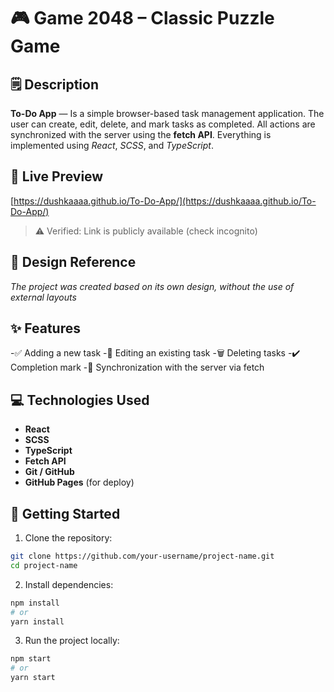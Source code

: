 # 🎮 Game 2048 – Classic Puzzle Game

## 🗒️ Description
**To-Do App** — Is a simple browser-based task management application. The user can create, edit, delete, and mark tasks as completed. All actions are synchronized with the server using the **fetch API**.
Everything is implemented using *React*, *SCSS*, and *TypeScript*.

## 🔗 Live Preview
[https://dushkaaaa.github.io/To-Do-App/](https://dushkaaaa.github.io/To-Do-App/)
> ⚠️ Verified: Link is publicly available (check incognito)

## 🎨 Design Reference
*The project was created based on its own design, without the use of external layouts*

## ✨ Features
-✅ Adding a new task
-📝 Editing an existing task
-🗑️ Deleting tasks
-✔️ Completion mark
-🔄 Synchronization with the server via fetch

## 💻 Technologies Used
- **React**
- **SCSS**
- **TypeScript**
- **Fetch API**
- **Git / GitHub**
- **GitHub Pages** (for deploy)

## 🚀 Getting Started
1. Clone the repository:
  ```bash
  git clone https://github.com/your-username/project-name.git
  cd project-name
  ```

2. Install dependencies:
  ```bash
  npm install
  # or
  yarn install
  ```

3. Run the project locally:
  ```bash
  npm start
  # or
  yarn start
  ```
